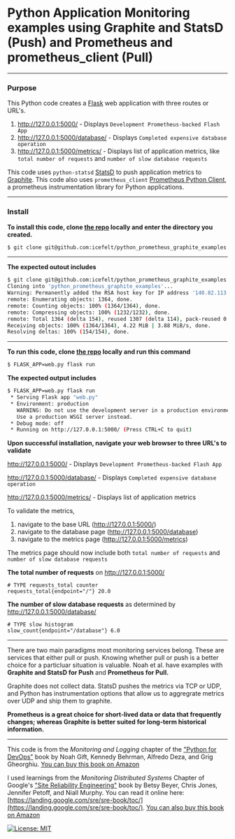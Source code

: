 # Python Application Monitoring examples using Graphite and StatsD (Push) and Prometheus and prometheus_client (Pull)

---------------------------------------------------------------------

### Purpose

This Python code creates a [Flask](https://palletsprojects.com/p/flask/) web application with three routes or URL's.
1. http://127.0.0.1:5000/ - Displays `Development Prometheus-backed Flash App`
1. http://127.0.0.1:5000/database/ - Displays `Completed expensive database operation`
1. http://127.0.0.1:5000/metrics/ - Displays list of application metrics, like `total number of requests` and `number of slow database requests`

This code uses `python-statsd` [StatsD](https://github.com/statsd/statsd) to push application metrics to [Graphite](https://graphiteapp.org/).  This code also uses `prometheus_client` [Prometheus Python Client](https://github.com/prometheus/client_python), a prometheus instrumentation library for Python applications. 

---------------------------------------------------------------------

### Install

**To install this code, clone [the repo](https://github.com/icefelt/python_prometheus_graphite_examples) locally and enter the directory you created.**
```bash
$ git clone git@github.com:icefelt/python_prometheus_graphite_examples.git && cd python_prometheus_graphite_examples
```

---------------------------------------------------------------------

**The expected outout includes**
```bash
$ git clone git@github.com:icefelt/python_prometheus_graphite_examples.git && cd python_prometheus_graphite_examples
Cloning into 'python_prometheus_graphite_examples'...
Warning: Permanently added the RSA host key for IP address '140.82.113.3' to the list of known hosts.
remote: Enumerating objects: 1364, done.
remote: Counting objects: 100% (1364/1364), done.
remote: Compressing objects: 100% (1232/1232), done.
remote: Total 1364 (delta 154), reused 1307 (delta 114), pack-reused 0
Receiving objects: 100% (1364/1364), 4.22 MiB | 3.88 MiB/s, done.
Resolving deltas: 100% (154/154), done.
```

---------------------------------------------------------------------

**To run this code, clone [the repo](https://github.com/icefelt/python_prometheus_graphite_examples) locally and run this command**
```bash
$ FLASK_APP=web.py flask run
```
**The expected output includes**
```bash
$ FLASK_APP=web.py flask run
 * Serving Flask app "web.py"
 * Environment: production
   WARNING: Do not use the development server in a production environment.
   Use a production WSGI server instead.
 * Debug mode: off
 * Running on http://127.0.0.1:5000/ (Press CTRL+C to quit)
 ```

**Upon successful installation, navigate your web browser to three URL's to validate**

http://127.0.0.1:5000/ - Displays `Development Prometheus-backed Flash App`

http://127.0.0.1:5000/database/ - Displays `Completed expensive database operation`

http://127.0.0.1:5000/metrics/ - Displays list of application metrics

To validate the metrics,
1. navigate to the base URL (http://127.0.0.1:5000/)
2. navigate to the database page (http://127.0.0.1:5000/database)
3. navigate to the metrics page (http://127.0.0.1:5000/metrics)

The metrics page should now include both `total number of requests` and `number of slow database requests`

**The total number of requests** on http://127.0.0.1:5000/
```
# TYPE requests_total counter
requests_total{endpoint="/"} 20.0
```
**The number of slow database requests** as determined by http://127.0.0.1:5000/database/
```
# TYPE slow histogram
slow_count{endpoint="/database"} 6.0
```

---------------------------------------------------------------------

There are two main paradigms most monitoring services belong. These are services that either pull or push. Knowing whether pull or push is a better choice for a particluar situation is valuable. Noah et al. have examples with **Graphite and StatsD for Push** and **Prometheus for Pull.**

Graphite does not collect data. StatsD pushes the metrics via TCP or UDP, and Python has instrumentation options that allow us to aggregrate metrics over UDP and ship them to graphite.

**Prometheus is a great choice for short-lived data or data that frequently changes; whereas Graphite is better suited for long-term historical information.**

---------------------------------------------------------------------

This code is from the _Monitoring and Logging_ chapter of the ["Python for DevOps"](https://www.amazon.com/Python-DevOps-Ruthlessly-Effective-Automation/dp/149205769X) book by Noah Gift, Kennedy Behrman, Alfredo Deza, and Grig Gheorghiu. [You can buy this book on Amazon](https://www.amazon.com/Python-DevOps-Ruthlessly-Effective-Automation/dp/149205769X)

I used learnings from the _Monitoring Distributed Systems_ Chapter of Google's ["Site Reliability Engineering"](https://landing.google.com/sre/sre-book/chapters/monitoring-distributed-systems/) book by Betsy Beyer, Chris Jones, Jennifer Petoff, and Niall Murphy. You can read it online here: [https://landing.google.com/sre/sre-book/toc/](https://landing.google.com/sre/sre-book/toc/). [You can also buy this book on Amazon](https://www.amazon.com/Site-Reliability-Engineering-Production-Systems/dp/149192912X/)

[![License: MIT](https://img.shields.io/badge/License-MIT-yellow.svg)](https://opensource.org/licenses/MIT)
